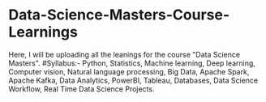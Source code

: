 # Data-Science-Masters-Course-Learnings
Here, I will be uploading all the leanings for the course "Data Science Masters".
#Syllabus:-
Python, Statistics, Machine learning, Deep learning, Computer vision, Natural language processing, Big Data, Apache Spark, Apache Kafka, Data Analytics, PowerBI, Tableau, Databases, Data Science Workflow, Real Time Data Science Projects.
